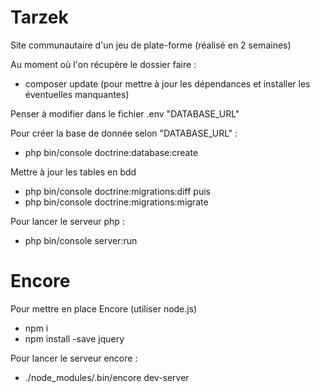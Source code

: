 # Tarzek
Site communautaire d'un jeu de plate-forme (réalisé en 2 semaines)

Au moment où l'on récupère le dossier faire :
* composer update (pour mettre à jour les dépendances et installer les éventuelles manquantes)

Penser à modifier dans le fichier .env "DATABASE_URL"

Pour créer la base de donnée selon "DATABASE_URL" :
* php bin/console doctrine:database:create

Mettre à jour les tables en bdd
* php bin/console doctrine:migrations:diff
puis
* php bin/console doctrine:migrations:migrate

Pour lancer le serveur php :
* php bin/console server:run

# Encore
Pour mettre en place Encore (utiliser node.js)
* npm i
* npm install -save jquery

Pour lancer le serveur encore :
* ./node_modules/.bin/encore dev-server
